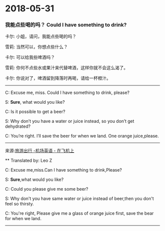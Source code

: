﻿2018-05-31
==========
### 我能点些喝的吗？ Could I have something to drink?

卡尔: 小姐，请问，我能点些喝的吗？


雪莉: 当然可以，你想点些什么？


卡尔: 可以给我些啤酒吗？


雪莉: 你何不点些水或果汁来代替啤酒，这样你就不会这么渴了。


卡尔: 你说对了，啤酒留到降落时再喝，请给一杯橙汁。

***
C: Excuse me, miss. Could I have something to drink, please?<br>

S: **Sure**, what would you like? <br>

C: Is it possible to get a beer? <br>

S: Why don’t you have a water or juice instead, so you don’t get dehydrated?  <br>

C: You’re right. I’ll save the beer for when we land. One orange juice,please.<br>

***

来源:[旅游出行 -机场英语 - 在飞机上](http://talk.oralpractice.com/article_10078.html)

**
Translated by: Leo Z

C: Excuse me,miss.Can I have something to drink,Please?

S: **Sure**,what would you like?

C: Could you please give me some beer?

S: Why don't you have same water or juice instead of beer,then you don't feel so thirsty.

C: You're right, Please give me a glass of orange juice first, save the bear for when we land.

***
